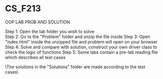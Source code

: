 # CS_F213
OOP LAB PROB AND SOLUTION 

Step 1: Open the lab folder you wish to solve <br/>
Step 2: Go to the "Problem" folder and unzip the file inside
Step 3: Open "index.html" inside the unzipped file and problem will open on your browser
Step 4: Solve and compare with solution, construct your own driver class to check the logic of functions
Step 5: Some labs contain a pre-lab reading file which describes all test cases

\\The solutions in the "Solutions" folder are made according to the test cases\\
